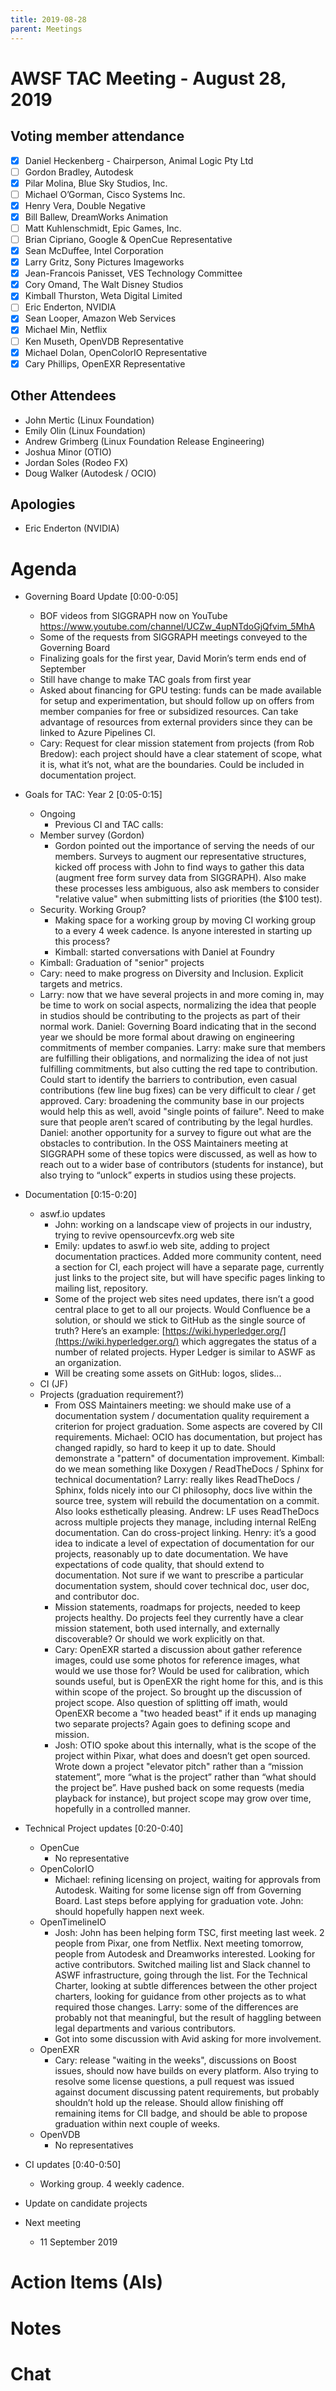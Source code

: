 ```yaml
---
title: 2019-08-28
parent: Meetings
---
```

# **AWSF TAC Meeting - August 28, 2019**

## Voting member attendance

* [x] Daniel Heckenberg - Chairperson, Animal Logic Pty Ltd
* [ ] Gordon Bradley, Autodesk
* [x] Pilar Molina, Blue Sky Studios, Inc.
* [ ] Michael O’Gorman, Cisco Systems Inc.
* [x] Henry Vera, Double Negative
* [x] Bill Ballew, DreamWorks Animation
* [ ] Matt Kuhlenschmidt, Epic Games, Inc.
* [ ] Brian Cipriano, Google & OpenCue Representative
* [x] Sean McDuffee, Intel Corporation
* [x] Larry Gritz, Sony Pictures Imageworks
* [x] Jean-Francois Panisset, VES Technology Committee
* [x] Cory Omand, The Walt Disney Studios
* [x] Kimball Thurston, Weta Digital Limited
* [ ] Eric Enderton, NVIDIA
* [x] Sean Looper, Amazon Web Services
* [x] Michael Min, Netflix
* [ ] Ken Museth, OpenVDB Representative
* [x] Michael Dolan, OpenColorIO Representative
* [x] Cary Phillips, OpenEXR Representative

## Other Attendees

* John Mertic (Linux Foundation)
* Emily Olin (Linux Foundation)
* Andrew Grimberg (Linux Foundation Release Engineering)
* Joshua Minor (OTIO)
* Jordan Soles (Rodeo FX)
* Doug Walker (Autodesk / OCIO)

## Apologies

* Eric Enderton (NVIDIA)

# **Agenda**

* Governing Board Update [0:00-0:05]
    * BOF videos from SIGGRAPH now on YouTube https://www.youtube.com/channel/UCZw_4upNTdoGjQfvim_5MhA
    * Some of the requests from SIGGRAPH meetings conveyed to the Governing Board
    * Finalizing goals for the first year, David Morin’s term ends end of September
    * Still have change to make TAC goals from first year
    * Asked about financing for GPU testing: funds can be made available for setup and experimentation, but should follow up on offers from member companies for free or subsidized resources. Can take advantage of resources from external providers since they can be linked to Azure Pipelines CI.
    * Cary: Request for clear mission statement from projects (from Rob Bredow): each project should have a clear statement of scope, what it is, what it’s not, what are the boundaries. Could be included in documentation project.

* Goals for TAC: Year 2 [0:05-0:15]
    * Ongoing
        * Previous CI and TAC calls: 
    * Member survey (Gordon)
        * Gordon pointed out the importance of serving the needs of our members. Surveys to augment our representative structures, kicked off process with John to find ways to gather this data (augment free form survey data from SIGGRAPH). Also make these processes less ambiguous, also ask members to consider "relative value" when submitting lists of priorities (the $100 test).
    * Security. Working Group?
        * Making space for a working group by moving CI working group to a every 4 week cadence. Is anyone interested in starting up this process?
        * Kimball: started conversations with Daniel at Foundry
    * Kimball: Graduation of "senior" projects
    * Cary: need to make progress on Diversity and Inclusion. Explicit targets and metrics.
    * Larry: now that we have several projects in and more coming in, may be time to work on social aspects, normalizing the idea that people in studios should be contributing to the projects as part of their normal work. Daniel: Governing Board indicating that in the second year we should be more formal about drawing on engineering commitments of member companies. Larry: make sure that members are fulfilling their obligations, and normalizing the idea of not just fulfilling commitments, but also cutting the red tape to contribution. Could start to identify the barriers to contribution, even casual contributions (few line bug fixes) can be very difficult to clear / get approved. Cary: broadening the community base in our projects would help this as well, avoid "single points of failure". Need to make sure that people aren’t scared of contributing by the legal hurdles. Daniel: another opportunity for a survey to figure out what are the obstacles to contribution. In the OSS Maintainers meeting at SIGGRAPH some of these topics were discussed, as well as how to reach out to a wider base of contributors (students for instance), but also trying to “unlock” experts in studios using these projects.

* Documentation [0:15-0:20]
    * aswf.io updates
        * John: working on a landscape view of projects in our industry, trying to revive opensourcevfx.org web site
        * Emily: updates to aswf.io web site, adding to project documentation practices. Added more community content, need a section for CI, each project will have a separate page, currently just links to the project site, but will have specific pages linking to mailing list, repository.
        * Some of the project web sites need updates, there isn’t a good central place to get to all our projects. Would Confluence be a solution, or should we stick to GitHub as the single source of truth? Here’s an example: [https://wiki.hyperledger.org/](https://wiki.hyperledger.org/) which aggregates the status of a number of related projects. Hyper Ledger is similar to ASWF as an organization.
        * Will be creating some assets on GitHub: logos, slides...
    * CI (JF)
    * Projects (graduation requirement?)
        * From OSS Maintainers meeting: we should make use of a documentation system / documentation quality requirement a criterion for project graduation. Some aspects are covered by CII requirements. Michael: OCIO has documentation, but project has changed rapidly, so hard to keep it up to date. Should demonstrate a "pattern" of documentation improvement. Kimball: do we mean something like Doxygen / ReadTheDocs / Sphinx for technical documentation? Larry: really likes ReadTheDocs / Sphinx, folds nicely into our CI philosophy, docs live within the source tree, system will rebuild the documentation on a commit. Also looks esthetically pleasing. Andrew: LF uses ReadTheDocs across multiple projects they manage, including internal RelEng documentation. Can do cross-project linking. Henry: it’s a good idea to indicate a level of expectation of documentation for our projects, reasonably up to date documentation. We have expectations of code quality, that should extend to documentation. Not sure if we want to prescribe a particular documentation system, should cover technical doc, user doc, and contributor doc.
        * Mission statements, roadmaps for projects, needed to keep projects healthy. Do projects feel they currently have a clear mission statement, both used internally, and externally discoverable? Or should we work explicitly on that. 
        * Cary: OpenEXR started a discussion about gather reference images, could use some photos for reference images, what would we use those for? Would be used for calibration, which sounds useful, but is OpenEXR the right home for this, and is this within scope of the project. So brought up the discussion of project scope. Also question of splitting off imath, would OpenEXR become a "two headed beast" if it ends up managing two separate projects? Again goes to defining scope and mission.
        * Josh: OTIO spoke about this internally, what is the scope of the project within Pixar, what does and doesn’t get open sourced. Wrote down a project "elevator pitch" rather than a “mission statement”, more “what is the project” rather than “what should the project be”. Have pushed back on some requests (media playback for instance), but project scope may grow over time, hopefully in a controlled manner.

* Technical Project updates [0:20-0:40]
    * OpenCue
        * No representative
    * OpenColorIO
        * Michael: refining licensing on project, waiting for approvals from Autodesk. Waiting for some license sign off from Governing Board. Last steps before applying for graduation vote. John: should hopefully happen next week.
    * OpenTimelineIO
        * Josh: John has been helping form TSC, first meeting last week. 2 people from Pixar, one from Netflix. Next meeting tomorrow, people from Autodesk and Dreamworks interested. Looking for active contributors. Switched mailing list and Slack channel to ASWF infrastructure, going through the list. For the Technical Charter, looking at subtle differences between the other project charters, looking for guidance from other projects as to what required those changes. Larry: some of the differences are probably not that meaningful, but the result of haggling between legal departments and various contributors.
        * Got into some discussion with Avid asking for more involvement.
    * OpenEXR
        * Cary: release "waiting in the weeks", discussions on Boost issues, should now have builds on every platform. Also trying to resolve some license questions, a pull request was issued against document discussing patent requirements, but probably shouldn’t hold up the release. Should allow finishing off remaining items for CII badge, and should be able to propose graduation within next couple of weeks.
    * OpenVDB
        * No representatives

* CI updates [0:40-0:50]
    * Working group. 4 weekly cadence.

* Update on candidate projects

* Next meeting
    * 11 September 2019

# **Action Items (AIs)**

# **Notes**

# **Chat**

